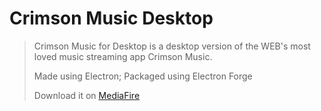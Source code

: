 # Crimson Music Desktop
> Crimson Music for Desktop is a desktop version of the WEB's most loved music streaming app Crimson Music.
>
> Made using Electron; Packaged using Electron Forge
> 
> Download it on [MediaFire](https://www.mediafire.com/file/equpf6i5dao01u3/crimsonmusic-0.1.4+Setup.exe/file)
